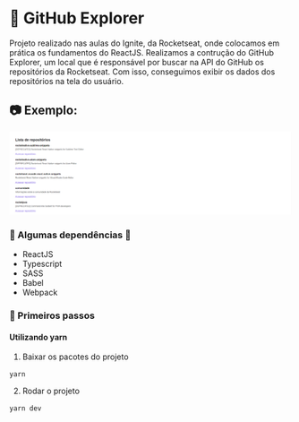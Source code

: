 # :pushpin: GitHub Explorer</h1>


Projeto realizado nas aulas do Ignite, da Rocketseat, onde colocamos em prática os fundamentos do ReactJS. Realizamos a contrução do GitHub Explorer, um local que é responsável por buscar na API do GitHub os repositórios da Rocketseat. Com isso, conseguimos exibir os dados dos repositórios na tela do usuário.

## :camera: Exemplo:
![alt text](https://github.com/MauricioPDuarte/github-explorer/blob/main/img-1.PNG?raw=true)


### :small_red_triangle_down: Algumas dependências :small_red_triangle_down:
* ReactJS
* Typescript
* SASS
* Babel
* Webpack



### :page_with_curl: Primeiros passos
#### Utilizando yarn
1) Baixar os pacotes do projeto
```
yarn
```
2) Rodar o projeto
```
yarn dev
```

